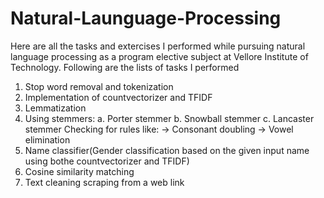 # Natural-Launguage-Processing
Here are all the tasks and extercises I performed while pursuing natural language processing as a program elective subject at Vellore Institute of Technology.
Following are the lists of tasks I performed
1. Stop word removal and tokenization
2. Implementation of countvectorizer and TFIDF
3. Lemmatization
4. Using stemmers:
a. Porter stemmer
b. Snowball stemmer
c. Lancaster stemmer
Checking for rules like:
-> Consonant doubling
-> Vowel elimination
4. Name classifier(Gender classification based on the given input name using bothe countvectorizer and TFIDF)
5. Cosine similarity matching
6. Text cleaning scraping from a web link
